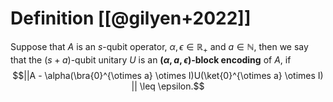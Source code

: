 # Definition [[@gilyen+2022]]
Suppose that $A$ is an $s$-qubit operator, $\alpha, \epsilon \in \mathbb{R}_+$ and $a \in \mathbb{N}$, then we say that the $(s + a)$-qubit unitary $U$ is an **$(\alpha, a, \epsilon)$-block encoding** of $A$, if 
$$||A - \alpha(\bra{0}^{\otimes a} \otimes I)U(\ket{0}^{\otimes a} \otimes I) || \leq \epsilon.$$

